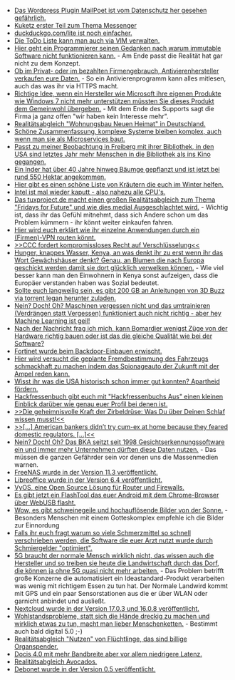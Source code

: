 * [Das Wordpress Plugin MailPoet ist vom Datenschutz her gesehen gefährlich.](https://www.kuketz-blog.de/wichtiger-hinweis-verabschiedung-vom-newsletter/)
* [Kuketz erster Teil zum Thema Messenger](https://www.kuketz-blog.de/die-verrueckte-welt-der-messenger-messenger-teil1/)
* [duckduckgo.com/lite ist noch einfacher.](https://duckduckgo.com/lite/)
* [Die ToDo Liste kann man auch via VIM verwalten.](https://opensource.com/article/20/1/vim-task-list-reddit-twitter)
* [Hier geht ein Programmierer seinen Gedanken nach warum immutable Software nicht funktionieren kann.](https://utcc.utoronto.ca/~cks/space/blog/tech/RealWorldIsMutable) - Am Ende passt die Realität hat gar nicht zu dem Konzept.
* [Ob im Privat- oder im bezahlten Firmengebrauch, Antivierenhersteller verkaufen eure Daten.](https://blog.fefe.de/?ts=a0d1baf7) - So ein Antivierenprogramm kann alles mitlesen, auch das was ihr via HTTPS macht.
* [Richtige Idee, wenn ein Hersteller wie Microsoft ihre eigenen Produkte wie Windows 7 nicht mehr unterstützen müssten Sie dieses Produkt dem Gemeinwohl übergeben.](https://www.heise.de/newsticker/meldung/Free-Software-Foundation-Windows-7-soll-freie-Software-werden-4646110.html) - Mit dem Ende des Supports sagt die Firma ja ganz offen "wir haben kein Interesse mehr".
* [Realitätsabgleich "Wohnungsbau Neuen Heimat" in Deutschland.](https://blog.fefe.de/?ts=a0d00565)
* [Schöne Zusammenfassung, komplexe Systeme bleiben komplex, auch wenn man sie als Microservices baut.](https://blog.fefe.de/?ts=a0d07bd8)
* [Passt zu meiner Beobachtung in Freiberg mit ihrer Bibliothek, in den USA sind letztes Jahr mehr Menschen in die Bibliothek als ins Kino gegangen.](https://blog.fefe.de/?ts=a0d37ee1)
* [Ein Inder hat über 40 Jahre hinweg Bäumge gepflanzt und ist jetzt bei rund 550 Hektar angekommen.](https://netzfrauen.org/2020/01/28/india-9/)
* [Hier gibt es einen schöne Liste von Kräutern die euch im Winter helfen.](https://www.kraeuterallerlei.de/wirksam-im-winter-kraeuter-fuers-immunsystem/)
* [Intel ist mal wieder kaputt - also nahezu alle CPU's.](https://www.golem.de/news/sicherheitsluecken-l1des-und-vrs-machen-intel-chips-angreifbar-2001-146308.html)
* [Das tuxproject.de macht einen großen Realitätsabgleich zum Thema "Fridays for Future" und wie dies medial Ausgeschlachtet wird.](https://tuxproject.de/blog/2020/01/ueber-wohlstand/) - Wichtig ist, dass ihr das Gefühl mitnehmt, dass sich Andere schon um das Problem kümmern - ihr könnt weiter einkaufen fahren.
* [Hier wird euch erklärt wie ihr einzelne Anwendungen durch ein (Firmen)-VPN routen könnt.](https://nullday.de/posts/routing-applications-through-a-vpn/)
* [>>CCC fordert kompromissloses Recht auf Verschlüsselung<<](https://www.ccc.de/de/updates/2020/ccc-fordert-kompromissloses-recht-auf-verschlusselung)
* [Hunger, knappes Wasser, Kenya, an was denkt ihr zu erst wenn ihr das Wort Gewächshäuser denkt? Genau, an Blumen die nach Europa geschickt werden damit sie dort glücklich verwelken können.](https://netzfrauen.org/2020/01/27/kenya-2/) - Wie viel besser kann man den Einwohnern in Kenya sonst aufzeigen, dass die Europäer verstanden haben was Sozial bedeutet.
* [Sollte euch langweilig sein, es gibt 200 GB an Anleitungen von 3D Buzz via torrent legan herunter zuladen.](https://www.ghacks.net/2020/01/27/200-gigabytes-of-development-and-design-tutorials-from-3d-buzz-released/)
* [Nein? Doch! Oh? Maschinen vergessen nicht und das umtrainieren (Verdrängen statt Vergessen) funktioniert auch nicht richtig - aber hey Machine Learning ist geil!](https://blog.fefe.de/?ts=a0d13f93)
* [Nach der Nachricht frag ich mich, kann Bomardier wenigst Züge von der Hardware richtig bauen oder ist das die gleiche Qualität wie bei der Software?](https://blog.fefe.de/?ts=a0d137af)
* [Fortinet wurde beim Backdoor-Einbauen erwischt.](https://blog.fefe.de/?ts=a0ce6c5b)
* [Hier wird versucht die geplante Fremdbestimmung des Fahrzeugs schmackhaft zu machen indem das Spionageauto der Zukunft mit der Ampel reden kann.](https://www.golem.de/news/vernetzung-ampeln-melden-audis-gruenes-licht-2001-146326-rss.html)
* [Wisst ihr was die USA historisch schon immer gut konnten? Apartheid fördern.](https://weltnetz.tv/ticker/2262-nicht-deal-sondern-trumps-betrug-des-jahrhunderts)
* [Hackfressenbuch gibt euch mit "Hackfressenbuchs Aus" einen kleinen Einblick darüber wie genau euer Profil bei denen ist.](https://www.ghacks.net/2020/01/28/facebooks-off-facebook-activity-tool-is-now-available-to-everyone/)
* [>>Die geheimnisvolle Kraft der Zirbeldrüse: Was Du über Deinen Schlaf wissen musst!<<](https://www.welt-im-wandel.tv/video/die-geheimnisvolle-kraft-der-zirbeldruese-was-du-ueber-deinen-schlaf-wissen-musst/)
* [>>[...] American bankers didn’t try cum-ex at home because they feared domestic regulators. [...]<<](https://blog.fefe.de/?ts=a0cf8e7a)
* [Nein? Doch! Oh? Das BKA seitzt seit 1998 Gesichtserkennungssoftware ein und immer mehr Unternehmen dürften diese Daten nutzen.](https://www.golem.de/news/ueberwachung-polizei-speichert-5-8-millionen-gesichtserkennungsbilder-2001-146363-rss.html) - Das müssen die ganzen Gefährder sein vor denen uns die Massenmedien warnen.
* [FreeNAS wurde in der Version 11.3 veröffentlicht.](http://www.phoronix.com/scan.php?page=news_item&px=FreeNAS-11.3-Released)
* [Libreoffice wurde in der Version 6.4 veröffentlicht.](https://www.pro-linux.de/news/1/27758/libreoffice-64-freigegeben.html)
* [VyOS, eine Open Source Lösung für Router und Firewalls.](https://opensource.com/article/20/1/open-source-networking)
* [Es gibt jetzt ein FlashTool das euer Android mit dem Chrome-Browser über WebUSB flasht.](https://source.android.com/setup/contribute/flash)
* [Wow, es gibt schweinegeile und hochauflösende Bilder von der Sonne.](https://blog.fefe.de/?ts=a0cc0aaf) - Besonders Menschen mit einem Gotteskomplex empfehle ich die Bilder zur Einnordung
* [Falls ihr euch fragt warum so viele Schmerzmittel so schnell verschrieben werden, die Software die euer Arzt nutzt wurde durch Schmiergelder "optimiert".](https://blog.fefe.de/?ts=a0cc0944)
* [5G braucht der normale Mensch wirklich nicht, das wissen auch die Hersteller und so treiben sie heute die Landwirtschaft durch das Dorf, die können ja ohne 5G quasi nicht mehr arbeiten.](https://www.golem.de/news/landwirtschaft-4-0-ohne-daten-geht-nichts-mehr-auf-dem-acker-2001-146379.html) - Das Problem betrifft große Konzerne die automatisiert ein Ideastandard-Produkt verarbeiten was wenig mit richtigem Essen zu tun hat. Der Normale Landwird kommt mit GPS und ein paar Sensorstationen aus die er über WLAN oder garnicht anbindet und ausließt.
* [Nextcloud wurde in der Version 17.0.3 und 16.0.8 veröffentlicht.](https://nextcloud.com/blog/17-0-3-and-16-0-8-out-now/)
* [Wohlstandsprobleme, statt sich die Hände dreckig zu machen und wirklich etwas zu tun, macht man lieber Menschenketten.](https://tuxproject.de/blog/2020/01/haendchenhalten-gegen-den-tod/) - Bestimmt auch bald digital 5.0 ;-)
* [Realitätsabgleich "Nutzen" von Flüchtlinge, das sind billige Organspender.](https://netzfrauen.org/2020/01/30/libya-2/)
* [Docis 4.0 mit mehr Bandbreite aber vor allem niedrigere Latenz.](https://www.golem.de/news/technetix-docsis-4-0-mit-10g-im-kabelnetz-wird-wirklichkeit-2001-146400.html)
* [Realitätsabgleich Avocados.](https://netzfrauen.org/2020/01/31/avocado-2/)
* [Debonet wurde in der Version 0.5 veröffentlicht.](https://www.ghacks.net/2020/02/01/windows-10-privacy-debotnet-0-5-update-brings-massive-improvements/)
